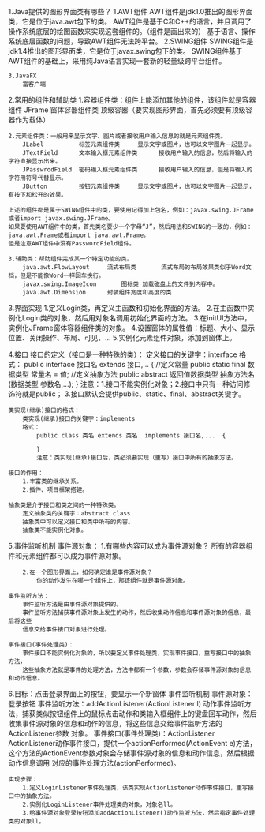 1.Java提供的图形界面类有哪些？
	1.AWT组件
		AWT组件是jdk1.0推出的图形界面类，它是位于java.awt包下的类。
		AWT组件是基于C和C++的语言，并且调用了操作系统底层的绘图函数来实现这套组件的。（组件是画出来的）
		基于语言、操作系统底层函数的问题，导致AWT组件无法跨平台。
	2.SWING组件
		SWING组件是jdk1.4推出的图形界面类，它是位于javax.swing包下的类。
		SWING组件基于AWT组件的基础上，采用纯Java语言实现一套新的轻量级跨平台组件。
	
	3.JavaFX
		富客户端

2.常用的组件和辅助类
	1.容器组件类：组件上能添加其他的组件，该组件就是容器组件
		JFrame		窗体容器组件类		顶级容器（要实现图形界面，首先必须要有顶级容器作为载体）
	
	2.元素组件类：一般用来显示文字、图片或者接收用户输入信息的就是元素组件类。
		JLabel			标签元素组件类		显示文字或图片，也可以文字图片一起显示。
		JTextField		文本输入框元素组件类		接收用户输入的信息，然后将输入的字符直接显示出来。
		JPasswrodField	密码输入框元素组件类		接收用户输入的信息，但是将输入的字符用符号代替显示。
		JButton			按钮元素组件类		显示文字或图片，也可以文字图片一起显示，有按下和松开的效果。
	
	上述的组件都是属于SWING组件中的类，要使用记得加上包名，例如：javax.swing.JFrame或者import javax.swing.JFrame。
	如果要使用AWT组件中的类，首先类名要少一个字母“J”，然后用法和SWING的一致的，例如：java.awt.Frame或者import java.awt.Frame。
	但是注意AWT组件中没有PasswordField组件。
	
	3.辅助类：帮助组件完成某一个特定功能的类。
		java.awt.FlowLayout		流式布局类		流式布局的布局效果类似于Word文档，但是不能像Word一样回车换行。
		javax.swing.ImageIcon		图标类	加载磁盘上的文件到内存中。
		java.awt.Dimension		封装组件宽度和高度的类
	
3.界面实现
	1.定义Login类，再定义主函数和初始化界面的方法。
	2.在主函数中实例化Login类的对象，然后用对象名调用初始化界面的方法。
	3.在initUI方法中，实例化JFrame窗体容器组件类的对象。
	4.设置窗体的属性值：标题、大小、显示位置、关闭操作、布局、可见、...
	5.实例化元素组件对象，添加到窗体上。

4.接口
	接口的定义（接口是一种特殊的类）：
		定义接口的关键字：interface
		格式：
		public interface 接口名   extends 接口,... {
			//定义常量
			public static final 数据类型 常量名 = 值;
			//定义抽象方法
			public abstract 返回值数据类型  抽象方法名(数据类型  参数名,...);
		}
		注意：1.接口不能实例化对象；2.接口中只有一种访问修饰符就是public；
			3.接口默认会提供public、static、final、abstract关键字。
	
	类实现(继承)接口的格式：
		类实现(继承)接口的关键字：implements
		格式：
			public class 类名 extends 类名  implements 接口名,...  {
				
			}
			注意：类实现(继承)接口后，类必须要实现（重写）接口中所有的抽象方法。
	
	接口的作用：
		1.丰富类的继承关系。
		2.插件、项目框架搭建。

	抽象类是介于接口和类之间的一种特殊类。
		定义抽象类的关键字：abstract class
		抽象类中可以定义接口和类中所有的内容。
		抽象类不能实例化对象。

5.事件监听机制
	事件源对象：
		1.有哪些内容可以成为事件源对象？
			所有的容器组件和元素组件都可以成为事件源对象。
		
		2.在一个图形界面上，如何确定谁是事件源对象？
			你的动作发生在哪一个组件上，那该组件就是事件源对象。
	
	事件监听方法：
		事件监听方法是由事件源对象提供的。
		事件监听方法捕获事件源对象上发生的动作，然后收集动作信息和事件源对象的信息，最后将这些
		信息交给事件接口对象进行处理。
	
	事件接口(事件处理类)：
		事件接口不能实例化对象的，所以要定义事件处理类，实现事件接口，重写接口中的抽象方法，
		这些抽象方法就是事件的处理方法，方法中都有一个参数，参数会存储事件源对象的信息和动作信息。

6.目标：点击登录界面上的按钮，要显示一个新窗体
	事件监听机制
		事件源对象：登录按钮
		事件监听方法：addActionListener(ActionListener l)
			动作事件监听方法，捕获类似按钮组件上的鼠标点击动作和类输入框组件上的键盘回车动作，然后
			收集事件源对象的信息和动作的信息，将这些信息交给事件监听方法的ActionListener参数
			对象。
		事件接口(事件处理类)：ActionListener
			ActionListener动作事件接口，提供一个actionPerformed(ActionEvent e)方法，
			这个方法的ActionEvent参数对象会存储事件源对象的信息和动作信息，然后根据动作信息调用
			对应的事件处理方法(actionPerformed)。

	实现步骤：
		1.定义LoginListener事件处理类，该类实现ActionListener动作事件接口，重写接口中的抽象方法。
		2.实例化LoginListener事件处理类的对象，对象名ll。
		3.给事件源对象登录按钮添加addActionListener()动作监听方法，然后指定事件处理类的对象ll。
